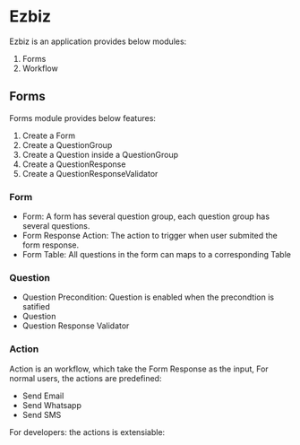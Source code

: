 # Ezbiz

Ezbiz is an application provides below modules:

1. Forms
2. Workflow

## Forms

Forms module provides below features:

1. Create a Form
2. Create a QuestionGroup
3. Create a Question inside a QuestionGroup
4. Create a QuestionResponse
5. Create a QuestionResponseValidator

### Form

- Form: A form has several question group, each question group has several questions.
- Form Response Action: The action to trigger when user submited the form response.
- Form Table: All questions in the form can maps to a corresponding Table

### Question

- Question Precondition: Question is enabled when the precondtion is satified
- Question
- Question Response Validator

### Action

Action is an workflow, which take the Form Response as the input,
For normal users, the actions are predefined:

- Send Email
- Send Whatsapp
- Send SMS

For developers: the actions is extensiable:
